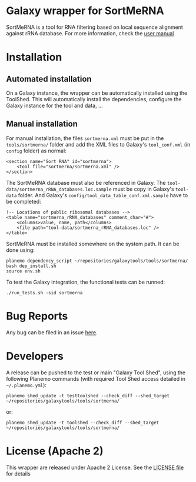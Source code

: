 Galaxy wrapper for SortMeRNA
============================

SortMeRNA is a tool for RNA filtering based on local sequence alignment against 
rRNA database. For more information, check the [user manual](http://bioinfo.lifl.fr/RNA/sortmerna/code/SortMeRNA-user-manual-v1.7.pdf)

# Installation

## Automated installation

On a Galaxy instance, the wrapper can be automatically installed using the 
ToolShed. This will automatically install the dependencies, configure the Galaxy
instance for the tool and data, ...

## Manual installation

For manual installation, the files `sortmerna.xml` must be put in the `tools/sortmerna/`
 folder and add the XML files to Galaxy's `tool_conf.xml` (in `config` folder) as 
normal:

```
<section name="Sort RNA" id="sortmerna">
    <tool file="sortmerna/sortmerna.xml" />
</section>
```

The SortMeRNA database must also be referenced in Galaxy. The `tool-data/sortmerna_rRNA_databases.loc.sample`
must be copy in Galaxy's `tool-data` folder. And Galaxy's `config/tool_data_table_conf.xml.sample`
have to be completed:

```
!-- Locations of public ribosomal databases -->
<table name="sortmerna_rRNA_databases" comment_char="#">
    <columns>value, name, path</columns>
    <file path="tool-data/sortmerna_rRNA_databases.loc" />
</table>
```

SortMeRNA must be installed somewhere on the system path. It can be done using:

```
planemo dependency_script ~/repositories/galaxytools/tools/sortmerna/
bash dep_install.sh
source env.sh
```

To test the Galaxy integration, the functional tests can be runned:

```
./run_tests.sh -sid sortmerna
```

# Bug Reports

Any bug can be filed in an issue [here](https://github.com/ASaiM/galaxytools/issues).

# Developers

A release can be pushed to the test or main "Galaxy Tool Shed", using the following 
Planemo commands (with required Tool Shed access detailed in `~/.planemo.yml`):

```
planemo shed_update -t testtoolshed --check_diff --shed_target ~/repositories/galaxytools/tools/sortmerna/
```

or:

```
planemo shed_update -t toolshed --check_diff --shed_target ~/repositories/galaxytools/tools/sortmerna/
```

# License (Apache 2) 

This wrapper are released under Apache 2 License. See the [LICENSE file](https://github.com/ASaiM/galaxytools/blob/master/LICENSE) for details